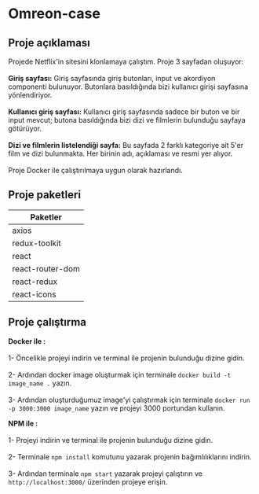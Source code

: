 ﻿# Omreon-case

## Proje açıklaması 

Projede Netflix'in sitesini klonlamaya çalıştım. Proje 3 sayfadan oluşuyor: 
</br></br>
<b>Giriş sayfası:</b> Giriş sayfasında giriş butonları, input ve akordiyon componenti bulunuyor. Butonlara basıldığında bizi kullanıcı girişi sayfasına yönlendiriyor.
</br></br>
<b>Kullanıcı giriş sayfası:</b> Kullanıcı giriş sayfasında sadece bir buton ve bir input mevcut; butona basıldığında bizi dizi ve filmlerin bulunduğu sayfaya götürüyor.
</br>
</br>
<b>Dizi ve filmlerin listelendiği sayfa:</b> Bu sayfada 2 farklı kategoriye ait 5'er film ve dizi bulunmakta. Her birinin adı, açıklaması ve resmi yer alıyor.
</br></br>
Proje Docker ile çalıştırılmaya uygun olarak hazırlandı.
## Proje paketleri 

| Paketler             |
|-------------------------|
| axios| 
| redux-toolkit| 
| react | 
| react-router-dom  | 
| react-redux | 
| react-icons| 

## Proje çalıştırma
<b>Docker ile : </b> 
</br></br>
1- Öncelikle projeyi indirin ve terminal ile projenin bulunduğu dizine gidin.
</br></br>
2- Ardından docker image oluşturmak için terminale `docker build -t image_name .` yazın.
</br></br>
3- Ardından oluşturduğumuz image'yi çalıştırmak için terminale `docker run -p 3000:3000 image_name` yazın ve projeyi 3000 portundan kullanın.

<b>NPM ile : </b> 
</br></br>
1- Projeyi indirin ve terminal ile projenin bulunduğu dizine gidin.
</br></br>
2- Terminale `npm install` komutunu yazarak projenin bağımlılıklarını indirin.
</br></br>
3- Ardından terminale `npm start` yazarak projeyi çalıştırın ve `http://localhost:3000/` üzerinden projeye erişin.

